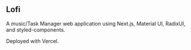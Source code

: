 ## Lofi


A music/Task Manager web application using Next.js, Material UI, RadixUI, and styled-components.

Deployed with Vercel. 
